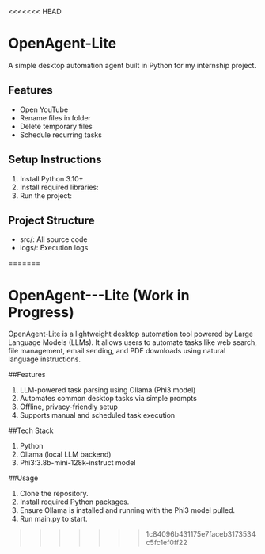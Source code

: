 <<<<<<< HEAD
# OpenAgent-Lite

A simple desktop automation agent built in Python for my internship project.

## Features
- Open YouTube
- Rename files in folder
- Delete temporary files
- Schedule recurring tasks

## Setup Instructions

1. Install Python 3.10+
2. Install required libraries:
3. Run the project:


## Project Structure
- src/: All source code
- logs/: Execution logs


=======
# OpenAgent---Lite (Work in Progress)
OpenAgent-Lite is a lightweight desktop automation tool powered by Large Language Models (LLMs). It allows users to automate tasks like web search, file management, email sending, and PDF downloads using natural language instructions.

##Features
1. LLM-powered task parsing using Ollama (Phi3 model)
2. Automates common desktop tasks via simple prompts
3. Offline, privacy-friendly setup
4. Supports manual and scheduled task execution

##Tech Stack
1. Python
2. Ollama (local LLM backend)
3. Phi3:3.8b-mini-128k-instruct model

##Usage
1. Clone the repository.
2. Install required Python packages.
3. Ensure Ollama is installed and running with the Phi3 model pulled.
4. Run main.py to start.
>>>>>>> 1c84096b431175e7faceb3173534c5fc1ef0ff22
